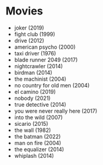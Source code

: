 # Movies

  - joker (2019)
  - fight club (1999)
  - drive (2012)
  - american psycho (2000)
  - taxi driver (1976)
  - blade runner 2049 (2017)
  - nightcrawler (2014)
  - birdman (2014)
  - the machinist (2004)
  - no country for old men (2004)
  - el camino (2019)
  - nobody (2021)
  - true detective (2014)
  - you were never really here (2017)
  - into the wild (2007)
  - sicario (2015)
  - the wall (1982)
  - the batman (2022)
  - man on fire (2004)
  - the equalizer (2014)
  - whiplash (2014)
